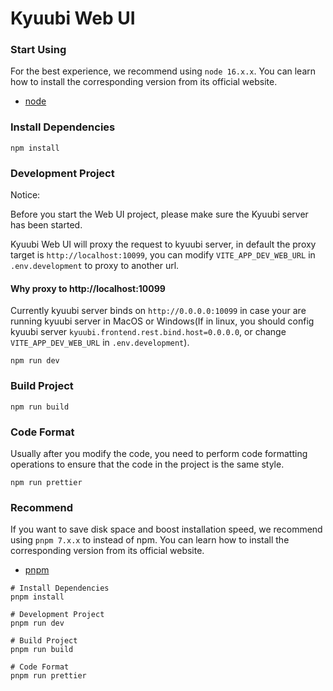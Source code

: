 # Kyuubi Web UI

### Start Using

For the best experience, we recommend using `node 16.x.x`.
You can learn how to install the corresponding version from its official website.

- [node](https://nodejs.org/en/)

### Install Dependencies

```shell
npm install
```

### Development Project

Notice:

Before you start the Web UI project, please make sure the Kyuubi server has been started.

Kyuubi Web UI will proxy the request to kyuubi server, in default the proxy target is `http://localhost:10099`, you can modify `VITE_APP_DEV_WEB_URL` in `.env.development` to proxy to another url.

#### Why proxy to http://localhost:10099

Currently kyuubi server binds on `http://0.0.0.0:10099` in case your are running kyuubi server in MacOS or Windows(If in linux, you should config kyuubi server `kyuubi.frontend.rest.bind.host=0.0.0.0`, or change `VITE_APP_DEV_WEB_URL` in `.env.development`).

```shell
npm run dev
```

### Build Project

```shell
npm run build
```

### Code Format

Usually after you modify the code, you need to perform code formatting operations to ensure that the code in the project is the same style.

```shell
npm run prettier
```

### Recommend

If you want to save disk space and boost installation speed, we recommend using `pnpm 7.x.x` to instead of npm.
You can learn how to install the corresponding version from its official website.

- [pnpm](https://pnpm.io/)

```shell
# Install Dependencies
pnpm install

# Development Project
pnpm run dev

# Build Project
pnpm run build

# Code Format
pnpm run prettier
```

